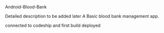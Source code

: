 Android-Blood-Bank

Detailed description to be added later
A Basic blood bank management app.

connected to codeship
and first build deployed
